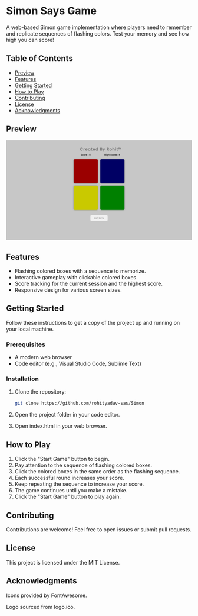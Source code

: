 # Simon Says Game

A web-based Simon game implementation where players need to remember and replicate sequences of flashing colors. Test your memory and see how high you can score!

## Table of Contents

- [Preview](#preview)
- [Features](#features)
- [Getting Started](#getting-started)
- [How to Play](#how-to-play)
- [Contributing](#contributing)
- [License](#license)
- [Acknowledgments](#acknowledgments)

## Preview
![preview.png](./assets/preview.png?raw=true)

## Features
- Flashing colored boxes with a sequence to memorize.
- Interactive gameplay with clickable colored boxes.
- Score tracking for the current session and the highest score.
- Responsive design for various screen sizes.

## Getting Started
Follow these instructions to get a copy of the project up and running on your local machine.

### Prerequisites
- A modern web browser
- Code editor (e.g., Visual Studio Code, Sublime Text)

### Installation
1. Clone the repository:
   ```bash
   git clone https://github.com/rohityadav-sas/Simon

3. Open the project folder in your code editor.

4. Open index.html in your web browser.

## How to Play
1. Click the "Start Game" button to begin.
2. Pay attention to the sequence of flashing colored boxes.
3. Click the colored boxes in the same order as the flashing sequence.
4. Each successful round increases your score.
5. Keep repeating the sequence to increase your score.
6. The game continues until you make a mistake.
7. Click the "Start Game" button to play again.

## Contributing
Contributions are welcome! Feel free to open issues or submit pull requests.

## License
This project is licensed under the MIT License.

## Acknowledgments
Icons provided by FontAwesome.

Logo sourced from logo.ico.
